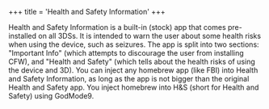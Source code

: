 +++
title = 'Health and Safety Information'
+++

Health and Safety Information is a built-in (stock) app that comes
pre-installed on all 3DSs. It is intended to warn the user about some
health risks when using the device, such as seizures. The app is split
into two sections: "Important Info" (which attempts to discourage the
user from installing CFW), and "Health and Safety" (which tells about
the health risks of using the device and 3D). You can inject any
homebrew app (like FBI) into Health and Safety Information, as long as
the app is not bigger than the original Health and Safety app. You
inject homebrew into H&S (short for Health and Safety) using GodMode9.
